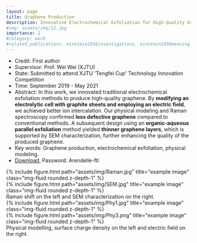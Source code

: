 ```yaml
---
layout: page
title: Graphene Production
description: Innovative Electrochemical Exfoliation for High-Quality Graphene Production
#img: assets/img/12.jpg
importance: 2
#category: work
#related_publications: einstein1956investigations, einstein1950meaning
---
```


- Credit: First author
- Supervisor: Prof. Wei Wei (XJTU)
- State: Submitted to attend XJTU 'Tengfei Cup' Technology Innovation Competition
- Time: September 2019 - May 2021
- Abstract: In this work, we innovated traditional electrochemical exfoliation methods to produce high-quality graphene. By **modifying an electrolytic cell with graphite sheets and employing an electric field**, we achieved better ion intercalation. Our physical modeling and Raman spectroscopy confirmed **less defective graphene** compared to conventional methods. A subsequent design using an **organic-aqueous parallel exfoliation** method yielded **thinner graphene layers**, which is supported by SEM characterization, further enhancing the quality of the produced graphene.
- Key words: Graphene production, electrochemical exfoliation, physical modeling.
- [Download](https://Arendelle-ftl.github.io/assets/pdf/research1.pdf), Password: Arendelle-ftl
<div class="row">
    <div class="col-sm mt-3 mt-md-0">
        {% include figure.html path="assets/img/Raman.jpg" title="example image" class="img-fluid rounded z-depth-1" %}
    </div>
    <div class="col-sm mt-3 mt-md-0">
        {% include figure.html path="assets/img/SEM.jpg" title="example image" class="img-fluid rounded z-depth-1" %}
    </div>
</div>
<div class="caption">
    Raman shift on the left and SEM characterization on the right.
</div>
<div class="row">
    <div class="col-sm mt-3 mt-md-0">
        {% include figure.html path="assets/img/Phy1.jpg" title="example image" class="img-fluid rounded z-depth-1" %}
    </div>
    <div class="col-sm mt-3 mt-md-0">
        {% include figure.html path="assets/img/Phy3.png" title="example image" class="img-fluid rounded z-depth-1" %}
    </div>
</div>
<div class="caption">
    Physical modelling, surface charge density on the left and electric field on the right.
</div>